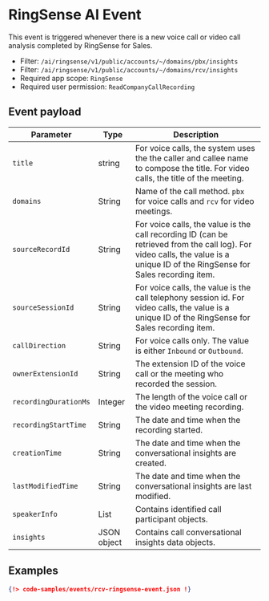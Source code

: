 # RingSense AI Event

This event is triggered whenever there is a new voice call or video call analysis completed by RingSense for Sales.

* Filter:  `/ai/ringsense/v1/public/accounts/~/domains/pbx/insights`
* Filter:  `/ai/ringsense/v1/public/accounts/~/domains/rcv/insights`
* Required app scope: `RingSense`
* Required user permission: `ReadCompanyCallRecording`

## Event payload

| Parameter	| Type | Description |
|-----------|------|-------------|
| `title` | string | For voice calls, the system uses the the caller and callee name to compose the title. For video calls, the title of the meeting. |
| `domains` | String | Name of the call method. `pbx` for voice calls and `rcv` for video meetings. |
| `sourceRecordId` | String | For voice calls, the value is the call recording ID (can be retrieved from the call log). For video calls, the value is a unique ID of the RingSense for Sales recording item.  |
| `sourceSessionId` | String | For voice calls, the value is the call telephony session id. For video calls, the value is a unique ID of the RingSense for Sales recording item.  |
| `callDirection` | String | For voice calls only. The value is either `Inbound` or `Outbound`.  |
| `ownerExtensionId` | String | The extension ID of the voice call or the meeting who recorded the session.  |
| `recordingDurationMs` | Integer | The length of the voice call or the video meeting recording.  |
| `recordingStartTime` | String | The date and time when the recording started.  |
| `creationTime` | String | The date and time when the conversational insights are created. |
| `lastModifiedTime` | String | The date and time when the conversational insights are last modified. |
| `speakerInfo` | List | Contains identified call participant objects.  |
| `insights` | JSON object | Contains call conversational insights data objects. |

## Examples

```json
{!> code-samples/events/rcv-ringsense-event.json !}
```
